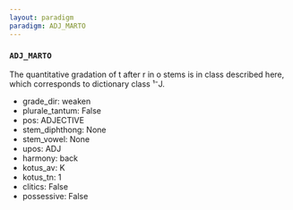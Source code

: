 ```yaml
---
layout: paradigm
paradigm: ADJ_MARTO
---
```

### ` ADJ_MARTO `

The quantitative gradation of t after r in o stems is in class described here, which corresponds to dictionary class ¹⁻J.
* grade_dir: weaken
* plurale_tantum: False
* pos: ADJECTIVE
* stem_diphthong: None
* stem_vowel: None
* upos: ADJ
* harmony: back
* kotus_av: K
* kotus_tn: 1
* clitics: False
* possessive: False
